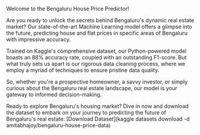 Welcome to the Bengaluru House Price Predictor!

Are you ready to unlock the secrets behind Bengaluru's dynamic real estate market? Our state-of-the-art Machine Learning model offers a glimpse into the future, predicting house and flat prices in specific areas of Bengaluru with impressive accuracy.

Trained on Kaggle's comprehensive dataset, our Python-powered model boasts an 88% accuracy rate, coupled with an outstanding F1-score. But what truly sets us apart is our rigorous data cleaning process, where we employ a myriad of techniques to ensure pristine data quality.

So, whether you're a prospective homeowner, a savvy investor, or simply curious about the Bengaluru real estate landscape, our model is your gateway to informed decision-making.

Ready to explore Bengaluru's housing market? Dive in now and download the dataset to embark on your journey to predicting the future of Bengaluru's real estate: [Download Dataset](kaggle datasets download -d amitabhajoy/bengaluru-house-price-data)
